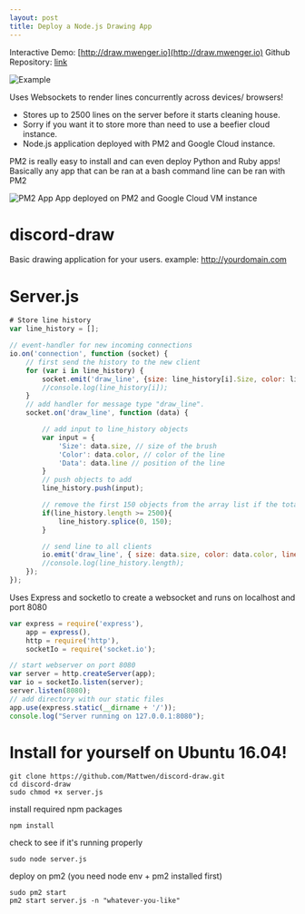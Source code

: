 ```yaml
---
layout: post
title: Deploy a Node.js Drawing App
---
```

Interactive Demo: [http://draw.mwenger.io](http://draw.mwenger.io)
Github Repository: [link](https://github.com/Mattwen/discord-draw)

![Example](https://i.imgur.com/jZp7WuZ.png)

Uses Websockets to render lines concurrently across devices/ browsers!

* Stores up to 2500 lines on the server before it starts cleaning house.
* Sorry if you want it to store more than need to use a beefier cloud instance.
* Node.js application deployed with PM2 and Google Cloud instance.

PM2 is really easy to install and can even deploy Python and Ruby apps! Basically any app that can be ran at a bash command line can be ran with PM2

![PM2 App](https://i.imgur.com/oYCNC7c.png)
App deployed on PM2 and Google Cloud VM instance

# discord-draw
Basic drawing application for your users.
example: http://yourdomain.com

# Server.js

```js
# Store line history
var line_history = [];

// event-handler for new incoming connections
io.on('connection', function (socket) {
    // first send the history to the new client
    for (var i in line_history) {
        socket.emit('draw_line', {size: line_history[i].Size, color: line_history[i].Color,  line: line_history[i].Data});
        //console.log(line_history[i]);
    }
    // add handler for message type "draw_line".
    socket.on('draw_line', function (data) {

        // add input to line_history objects
        var input = {
            'Size': data.size, // size of the brush
            'Color': data.color, // color of the line
            'Data': data.line // position of the line
        }
        // push objects to add
        line_history.push(input);

        // remove the first 150 objects from the array list if the total array list exceeds 2500 entries
        if(line_history.length >= 2500){
            line_history.splice(0, 150);
        }

        // send line to all clients
        io.emit('draw_line', { size: data.size, color: data.color, line: data.line });
        //console.log(line_history.length);
    });
});
```

Uses Express and socketIo to create a websocket and runs on localhost and port 8080
```js
var express = require('express'),
    app = express(),
    http = require('http'),
    socketIo = require('socket.io');

// start webserver on port 8080
var server = http.createServer(app);
var io = socketIo.listen(server);
server.listen(8080);
// add directory with our static files
app.use(express.static(__dirname + '/'));
console.log("Server running on 127.0.0.1:8080");
```

# Install for yourself on Ubuntu 16.04!

    git clone https://github.com/Mattwen/discord-draw.git
    cd discord-draw
    sudo chmod +x server.js

install required npm packages

    npm install
    
check to see if it's running properly

    sudo node server.js
    
deploy on pm2 (you need node env + pm2 installed first)

    sudo pm2 start
    pm2 start server.js -n "whatever-you-like"



